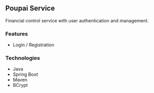 ## Poupai Service

Financial control service with user authentication and management.

### Features

- Login / Registration

### Technologies

- Java
- Spring Boot
- Maven
- BCrypt
